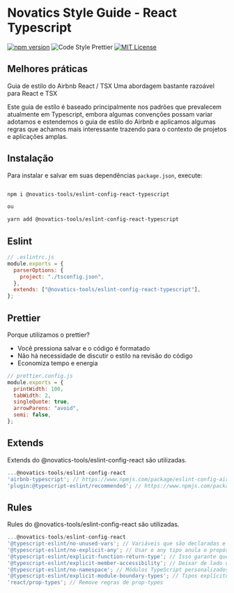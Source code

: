 # Novatics Style Guide - React Typescript

[![npm version](https://badge.fury.io/js/@novatics-tools%2Feslint-config-react-typescript.svg)](https://badge.fury.io/js/@novatics-tools%2Feslint-config-react-typescript)
![Code Style Prettier](https://img.shields.io/badge/code_style-prettier-ff69b4.svg)
[![MIT License](https://img.shields.io/badge/license-MIT-red.svg?style=flat)](https://github.com/Novatics/eslint-config-react-typescript/blob/master/LICENSE)

## Melhores práticas

Guia de estilo do Airbnb React / TSX
Uma abordagem bastante razoável para React e TSX

Este guia de estilo é baseado principalmente nos padrões que prevalecem atualmente em Typescript, embora algumas convenções possam variar adotamos e estendemos o guia de estilo do Airbnb e aplicamos algumas regras que achamos mais interessante trazendo para o contexto de projetos e aplicações amplas.

## Instalação

Para instalar e salvar em suas dependências `package.json`, execute:

```sh

npm i @novatics-tools/eslint-config-react-typescript

ou

yarn add @novatics-tools/eslint-config-react-typescript

```

## Eslint

```js
// .eslintrc.js
module.exports = {
  parserOptions: {
    project: "./tsconfig.json",
  },
  extends: ["@novatics-tools/eslint-config-react-typescript"],
};
```

## Prettier

Porque utilizamos o prettier?

- Você pressiona salvar e o código é formatado
- Não há necessidade de discutir o estilo na revisão do código
- Economiza tempo e energia

```js
// prettier.config.js
module.exports = {
  printWidth: 100,
  tabWidth: 2,
  singleQuote: true,
  arrowParens: "avoid",
  semi: false,
};
```

## Extends

Extends do @novatics-tools/eslint-config-react são utilizadas.

```js
...@novatics-tools/eslint-config-react
'airbnb-typescript'; // https://www.npmjs.com/package/eslint-config-airbnb
'plugin:@typescript-eslint/recommended'; // https://www.npmjs.com/package/@typescript-eslint/eslint-plugin
```

## Rules

Rules do @novatics-tools/eslint-config-react são utilizadas.

```js
...@novatics-tools/eslint-config-react
'@typescript-eslint/no-unused-vars'; // Variáveis ​​que são declaradas e não usadas em nenhum lugar do código são provavelmente um erro devido à refatoração incompleta.
'@typescript-eslint/no-explicit-any'; // Usar o any tipo anula o propósito de usar o TypeScript. Quando any é usado, todas as verificações de tipo de compilador em torno desse valor são ignoradas.
'@typescript-eslint/explicit-function-return-type'; // Isso garante que o valor de retorno seja atribuído a uma variável do tipo correto
'@typescript-eslint/explicit-member-accessibility'; // Deixar de lado o modificador de acessibilidade e tornar tudo público pode tornar sua interface difícil de usar por outras pessoas.
'@typescript-eslint/no-namespace'; // Módulos TypeScript personalizados ( module foo {}) e namespaces ( namespace foo {}) são considerados formas desatualizadas de organizar o código TypeScript.
'@typescript-eslint/explicit-module-boundary-types'; // Tipos explícitos para valores de retorno de função e argumentos tornam claro para qualquer código de chamada qual é a entrada e saída do limite do módulo.
'react/prop-types'; // Remove regras de prop-types

```

